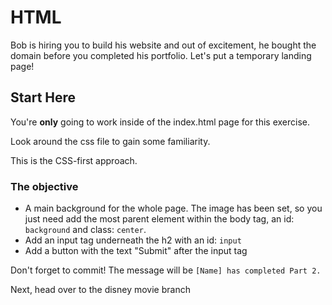 # HTML

Bob is hiring you to build his website and out of excitement, he bought the domain before you completed his portfolio. Let's put a temporary landing page!

## Start Here

You're **only** going to work inside of the index.html page for this exercise.

Look around the css file to gain some familiarity.

This is the CSS-first approach.

### The objective

- A main background for the whole page. The image has been set, so you just need add the most parent element within the body tag, an id: `background` and class: `center`.
- Add an input tag underneath the h2 with an id: `input`
- Add a button with the text "Submit" after the input tag

Don't forget to commit! The message will be `[Name] has completed Part 2.`

Next, head over to the disney movie branch